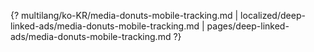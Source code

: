 {? multilang/ko-KR/media-donuts-mobile-tracking.md | localized/deep-linked-ads/media-donuts-mobile-tracking.md | pages/deep-linked-ads/media-donuts-mobile-tracking.md ?}
